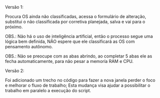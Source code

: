 Versão 1:

Procura OS ainda não classificadas, acessa o formulário de alteração, substitui o não classificada por corretiva planejada, salva e vai para o próximo.

OBS.: Não há o uso de inteligência artificial, então o processo segue uma lógica bem definida, NÃO espere que ele classificará as OS com pensamento autônomo.

OBS.: Não se preocupe com as abas abrindo, ao completar 5 abas ele as fecha automaticamente, para não pesar a memoría RAM e CPU.

Versão 2:

Foi adicionado um trecho no código para fazer a nova janela perder o foco e melhorar o fluxo de trabalho; Esta mudança visa ajudar a possibilitar o trabalho em paralelo a execução do script.

